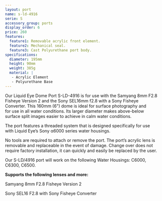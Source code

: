```yaml
---
layout: port
name: s-ld-4916
serie: S
accessory_group: ports
display_order: 6
price: 260
features:
  feature1: Removable acrylic front element.
  feature2: Mechanical seal.
  feature3: Cast Polyurethane port body.
specifications:
  diameter: 195mm
  height: 90mm
  weight: 385g
  material: |
   - Acrylic Element
   - Polyurethane Base
---
```

Our Liquid Eye Dome Port S-LD-4916 is for use with the Samyang 8mm F2.8 Fisheye Version 2
and the Sony SEL16mm f2.8 with a Sony Fisheye Converter. This 160mm (6") dome is ideal for surface photography and for use in all water conditions. Its larger diameter makes above-below surface split images easier to achieve in calm water conditions.

The port features a threaded system that is designed specifically for use with Liquid Eye’s Sony α6000 series water housings.

No tools are required to attach or remove the port. The port’s acrylic lens is removable and replaceable in the event of damage. Change over does not require factory installation, it can quickly and easily be replaced by the user.

Our S-LD/4916 port will work on the following Water Housings: C6000, C6300, C6500.

**Supports the following lenses and more:**

Samyang 8mm F2.8 Fisheye Version 2

Sony SEL16 F2.8 with Sony Fisheye Converter
